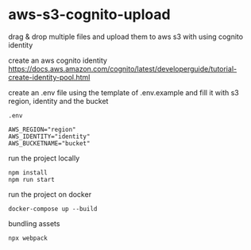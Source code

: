 # aws-s3-cognito-upload

drag & drop multiple files and upload them to aws s3 with using cognito identity

create an aws cognito identity\
https://docs.aws.amazon.com/cognito/latest/developerguide/tutorial-create-identity-pool.html

create an .env file using the template of .env.example and fill it with s3 region, identity and the bucket


```
.env

AWS_REGION="region"
AWS_IDENTITY="identity"
AWS_BUCKETNAME="bucket"

```

run the project locally

```
npm install
npm run start
```

run the project on docker
```
docker-compose up --build
```

bundling assets

```
npx webpack
```

